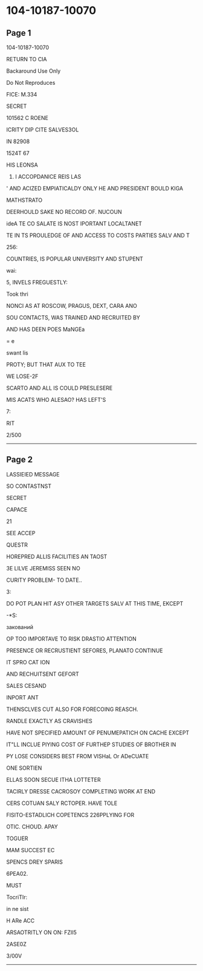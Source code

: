 # 104-10187-10070

## Page 1

104-10187-10070

RETURN TO CIA

Backaround Use Only

Do Not Reproduces

FICE: M.334

SECRET

101562 C ROENE

ICRITY DIP CITE SALVES3OL

IN 82908

1524T 67

HIS LEONSA

1. I ACCOPDANICE REIS LAS

' AND ACIZED EMPIATICALDY ONLY HE AND PRESIDENT BOULD KIGA

MATHSTRATO

DEERHOULD SAKE NO RECORD OF. NUCOUN

ideA TE CO SALATE IS NOST IPORTANT LOCALTANET

TE IN TS PROULEDGE OF AND ACCESS TO COSTS PARTIES SALV AND T

256:

COUNTRIES, IS POPULAR UNIVERSITY AND STUPENT

wai:

5, INVELS FREGUESTLY:

Took thri

NONCI AS AT ROSCOW, PRAGUS, DEXT, CARA ANO

SOU CONTACTS, WAS TRAINED AND RECRUITED BY

AND HAS DEEN POES MaNGEa

= e

swant lis

PROTY; BUT THAT AUX TO TEE

WE LOSE-2F

SCARTO AND ALL IS COULD PRESLESERE

MIS ACATS WHO ALESAO? HAS LEFT'S

7:

RIT

2/500

---

## Page 2

LASSIEIED MESSAGE

SO CONTASTNST

SECRET

CAPACE

21

SEE ACCEP

QUESTR

HOREPRED ALLIS FACILITIES AN TAOST

3E LILVE JEREMISS SEEN NO

CURITY PROBLEM- TO DATE..

3:

DO POT PLAN HIT ASY OTHER TARGETS SALV AT THIS TIME, EKCEPT

-*S:

закований

OP TOO IMPORTAVE TO RISK DRASTIO ATTENTION

PRESENCE OR RECRUSTIENT SEFORES, PLANATO CONTINUE

IT SPRO CAT ION

AND RECHUITSENT GEFORT

SALES CESAND

INPORT ANT

THENSCLVES CUT ALSO FOR FORECOING REASCH.

RANDLE EXACTLY AS CRAVISHES

HAVE NOT SPECIFIED AMOUNT OF PENUMEPATICH ON CACHE EXCEPT

IT"LL INCLUE PIYING COST OF FURTHEP STUDIES OF BROTHER IN

PY LOSE CONSIDERS BEST FROM VISHaL Or ADeCUATE

ONE SORTIEN

ELLAS SOON SECUE ITHA LOTTETER

TACIRLY DRESSE CACROSOY COMPLETING WORK AT END

CERS COTUAN SALY RCTOPER. HAVE TOLE

FISITO-ESTADLICH COPETENCS 226PPLYING FOR

OTIC. CHOUD. APAY

TOGUER

MAM SUCCEST EC

SPENCS DREY SPARIS

6PEA02.

MUST

TocriTIr:

in ne sist

H ARe ACC

ARSAOTRITLY ON ON: FZII5

2ASE0Z

3/00V

---

